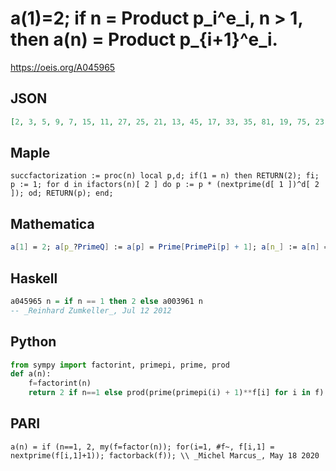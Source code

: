 # a\(1\)\=2; if n \= Product p\_i^e\_i, n \> 1, then a\(n\) \= Product p\_\{i\+1\}^e\_i\.
https://oeis.org/A045965
## JSON
```JSON
[2, 3, 5, 9, 7, 15, 11, 27, 25, 21, 13, 45, 17, 33, 35, 81, 19, 75, 23, 63, 55, 39, 29, 135, 49, 51, 125, 99, 31, 105, 37, 243, 65, 57, 77, 225, 41, 69, 85, 189, 43, 165, 47, 117, 175, 87, 53, 405, 121, 147, 95, 153, 59, 375, 91, 297, 115, 93, 61, 315, 67, 111, 275, 729, 119]
```
## Maple
```Maple
succfactorization := proc(n) local p,d; if(1 = n) then RETURN(2); fi; p := 1; for d in ifactors(n)[ 2 ] do p := p * (nextprime(d[ 1 ])^d[ 2 ]); od; RETURN(p); end;
```
## Mathematica
```Mathematica
a[1] = 2; a[p_?PrimeQ] := a[p] = Prime[PrimePi[p] + 1]; a[n_] := a[n] = Times @@ (a[First[#]]^Last[#] &) /@ FactorInteger[n]; Table[ a[n], {n, 1, 65}] (* _Jean-François Alcover_, Jul 18 2013 *)
```
## Haskell
```Haskell
a045965 n = if n == 1 then 2 else a003961 n
-- _Reinhard Zumkeller_, Jul 12 2012
```
## Python
```Python
from sympy import factorint, primepi, prime, prod
def a(n):
    f=factorint(n)
    return 2 if n==1 else prod(prime(primepi(i) + 1)**f[i] for i in f) # _Indranil Ghosh_, May 15 2017
```
## PARI
```PARI
a(n) = if (n==1, 2, my(f=factor(n)); for(i=1, #f~, f[i,1] = nextprime(f[i,1]+1)); factorback(f)); \\ _Michel Marcus_, May 18 2020
```
